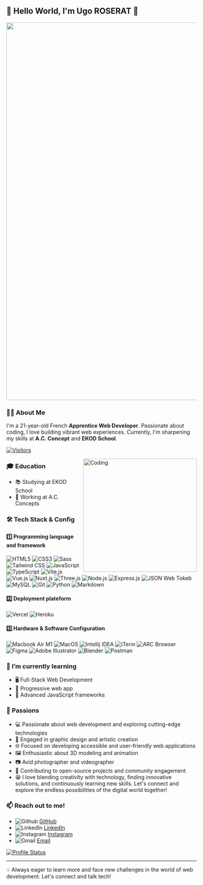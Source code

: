 ## 👋 Hello World, I'm Ugo ROSERAT 🌟

<img src="https://media.giphy.com/media/L8K62iTDkzGX6/giphy.gif" width="1000">

### 👨‍💻 About Me
I'm a 21-year-old French **Apprentice Web Developer**. Passionate about coding, I love building vibrant web experiences. Currently, I'm sharpening my skills at **A.C. Concept** and **EKOD School**.

[![Visitors](https://api.visitorbadge.io/api/visitors?path=https%3A%2F%2Fgithub.com%2FRoseratUgo&label=VISITORS&countColor=%23263759)](https://visitorbadge.io/status?path=https%3A%2F%2Fgithub.com%2FRoseratUgo)

<img align="right" alt="Coding" src="https://media.giphy.com/media/USV0ym3bVWQJJmNu3N/giphy.gif" width="300" />

### 🎓 Education
- 📚 Studying at EKOD School
- 💼 Working at A.C. Concepts

### 🛠️ Tech Stack & Config
#### 1️⃣ Programming language and framework
![HTML5](https://img.shields.io/badge/HTML5-E34F26?style=for-the-badge&logo=html5&logoColor=white)
![CSS3](https://img.shields.io/badge/CSS3-1572B6?style=for-the-badge&logo=css3&logoColor=white)
![Sass](https://img.shields.io/badge/Sass-CC6699?style=for-the-badge&logo=sass&logoColor=white)
![Tailwind CSS](https://img.shields.io/badge/Tailwind_CSS-38B2AC?style=for-the-badge&logo=tailwind-css&logoColor=white)
![JavaScript](https://img.shields.io/badge/JavaScript-F7DF1E?style=for-the-badge&logo=javascript&logoColor=black)
![TypeScript](https://img.shields.io/badge/TypeScript-007ACC?style=for-the-badge&logo=typescript&logoColor=white)
![Vite.js](https://img.shields.io/badge/Vite-B73BFE?style=for-the-badge&logo=vite&logoColor=FFD62E)
![Vue.js](https://img.shields.io/badge/Vue.js-35495E?style=for-the-badge&logo=vue.js&logoColor=4FC08D)
![Nuxt.js](https://img.shields.io/badge/nuxt%20js-00C58E?style=for-the-badge&logo=nuxtdotjs&logoColor=white)
![Three.js](https://img.shields.io/badge/ThreeJs-black?style=for-the-badge&logo=three.js&logoColor=white)
![Node.js](https://img.shields.io/badge/Node.js-43853D?style=for-the-badge&logo=node-dot-js&logoColor=white)
![Express.js](https://img.shields.io/badge/Express.js-404D59?style=for-the-badge)
![JSON Web Tokeb](https://img.shields.io/badge/JWT-000000?style=for-the-badge&logo=JSON%20web%20tokens&logoColor=white)
![MySQL](https://img.shields.io/badge/MySQL-00000F?style=for-the-badge&logo=mysql&logoColor=white)
![Git](https://img.shields.io/badge/Git-F05032?style=for-the-badge&logo=git&logoColor=white)
![Python](https://img.shields.io/badge/Python-14354C?style=for-the-badge&logo=python&logoColor=white)
![Markdown](https://img.shields.io/badge/Markdown-000000?style=for-the-badge&logo=markdown&logoColor=whit)

#### 2️⃣ Deployment plateform
![Vercel](https://img.shields.io/badge/Vercel-000000?style=for-the-badge&logo=vercel&logoColor=white)
![Heroku](https://img.shields.io/badge/Heroku-430098?style=for-the-badge&logo=heroku&logoColor=white)

#### 3️⃣ Hardware & Software Configuration
![Macbook Air M1](https://img.shields.io/badge/Apple-MacBook_Air_M1-999999?style=for-the-badge&logo=apple&logoColor=white)
![MacOS](https://img.shields.io/badge/mac%20os-000000?style=for-the-badge&logo=apple&logoColor=white)
![Intellij IDEA](https://img.shields.io/badge/IntelliJ_IDEA-000000.svg?style=for-the-badge&logo=intellij-idea&logoColor=white)
![iTerm](https://img.shields.io/badge/iTerm-000000?style=for-the-badge&logo=iterm2&logoColor=white)
![ARC Browser](https://img.shields.io/badge/ARC_Browser-4285F4?style=for-the-badge&logo=Google-chrome&logoColor=white)
![Figma](https://img.shields.io/badge/Figma-F24E1E?style=for-the-badge&logo=figma&logoColor=white)
![Adobe Illustrator](https://img.shields.io/badge/Adobe%20Illustrator-FF9A00?style=for-the-badge&logo=adobe%20illustrator&logoColor=white)
![Blender](https://img.shields.io/badge/blender-%23F5792A.svg?style=for-the-badge&logo=blender&logoColor=white)
![Postman](https://img.shields.io/badge/Postman-FF6C37?style=for-the-badge&logo=Postman&logoColor=white)

### 🌱 I’m currently learning
- 🖥️ Full-Stack Web Development
- 📱 Progressive web app
- 🚀 Advanced JavaScript frameworks

### 🎨 Passions
- 💻 Passionate about web development and exploring cutting-edge technologies
- 🎨 Engaged in graphic design and artistic creation
- 🌐 Focused on developing accessible and user-friendly web applications
- 🖼️ Enthusiastic about 3D modeling and animation
- 📷 Avid photographer and videographer
- 🤝 Contributing to open-source projects and community engagement
- 😁 I love blending creativity with technology, finding innovative solutions, and continuously learning new skills. Let's connect and explore the endless possibilities of the digital world together!

### 📫 Reach out to me!
- ![Github](https://img.shields.io/badge/GitHub-100000?style=for-the-badge&logo=github&logoColor=white) [GitHub](https://github.com/RoseratUgo)
- ![LinkedIn](https://img.shields.io/badge/LinkedIn-0077B5?style=for-the-badge&logo=linkedin&logoColor=white) [LinkedIn](https://www.linkedin.com/in/ugo-roserat/)
- ![Instagram](https://img.shields.io/badge/Instagram-E4405F?style=for-the-badge&logo=instagram&logoColor=white) [Instagram](https://www.instagram.com/roserat_ugo/)
- ![Gmail](https://img.shields.io/badge/Gmail-D14836?style=for-the-badge&logo=gmail&logoColor=white) [Email](mailto:roserat.ugo@gmail.com)

[![Profile Status][Profile-shield]][Profile-url]

---

💡 Always eager to learn more and face new challenges in the world of web development. Let's connect and talk tech!


<!-- MARKDOWN LINKS & IMAGES -->
<!-- https://www.markdownguide.org/basic-syntax/#reference-style-links -->
[Profile-shield]: https://github-readme-stats.vercel.app/api?username=roseratugo&theme=blue-green
[Profile-url]: https://github.com/RoseratUgo
[Language-shield]: https://github-readme-stats.vercel.app/api/top-langs/?username=roseratugo&theme=blue-green
[Language-url]: https://github.com/RoseratUgo
